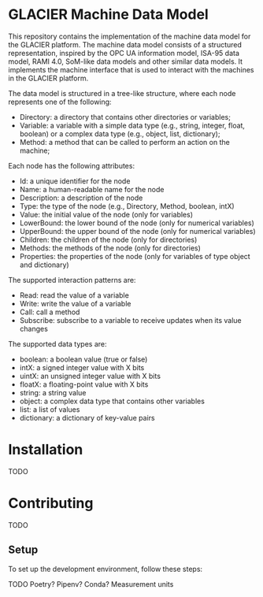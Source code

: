 # GLACIER Machine Data Model

This repository contains the implementation of the machine data model for the GLACIER platform.
The machine data model consists of a structured representation, inspired by 
the OPC UA information model, ISA-95 data model, RAMI 4.0, SoM-like data 
models and other similar data models.
It implements the machine interface that is used to interact with the 
machines in the GLACIER platform.

The data model is structured in a tree-like structure, where each node 
represents one of the following:
- Directory: a directory that contains other directories or variables;
- Variable: a variable with a simple data type (e.g., string, integer, 
  float, boolean) or a complex data type (e.g., object, list, dictionary);
- Method: a method that can be called to perform an action on the machine;

Each node has the following attributes:
- Id: a unique identifier for the node
- Name: a human-readable name for the node
- Description: a description of the node
- Type: the type of the node (e.g., Directory, Method, boolean, intX)
- Value: the initial value of the node (only for variables)
- LowerBound: the lower bound of the node (only for numerical variables)
- UpperBound: the upper bound of the node (only for numerical variables)
- Children: the children of the node (only for directories)
- Methods: the methods of the node (only for directories)
- Properties: the properties of the node (only for variables of type object and dictionary)

The supported interaction patterns are:
- Read: read the value of a variable
- Write: write the value of a variable
- Call: call a method
- Subscribe: subscribe to a variable to receive updates when its value changes

The supported data types are:
- boolean: a boolean value (true or false)
- intX: a signed integer value with X bits
- uintX: an unsigned integer value with X bits
- floatX: a floating-point value with X bits
- string: a string value
- object: a complex data type that contains other variables
- list: a list of values
- dictionary: a dictionary of key-value pairs

# Installation

TODO

# Contributing

TODO

## Setup

To set up the development environment, follow these steps:

TODO
Poetry? Pipenv? Conda?
Measurement units


